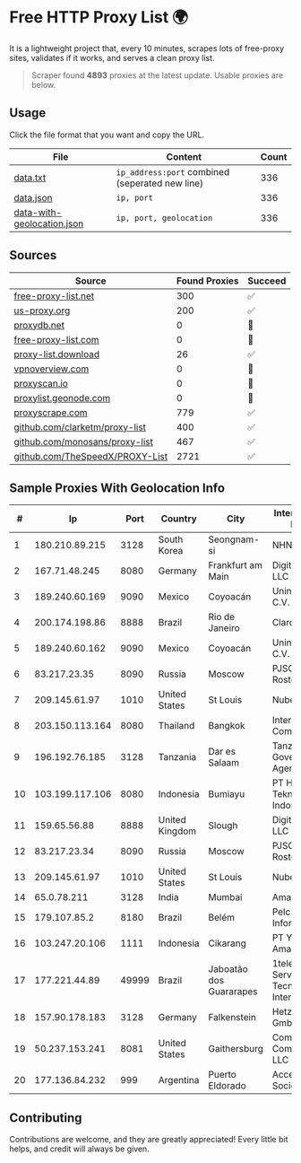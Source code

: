 
# Free HTTP Proxy List 🌍

It is a lightweight project that, every 10 minutes, scrapes lots of free-proxy sites, validates if it works, and serves a clean proxy list.


> Scraper found **4893** proxies at the latest update. Usable proxies are below.

## Usage

Click the file format that you want and copy the URL.


|File|Content|Count|
|----|-------|-----|
|[data.txt](https://raw.githubusercontent.com/themiralay/Proxy-List-World/master/data.txt)|`ip_address:port` combined (seperated new line)|336|
|[data.json](https://raw.githubusercontent.com/themiralay/Proxy-List-World/master/data.json)|`ip, port`|336|
|[data-with-geolocation.json](https://raw.githubusercontent.com/themiralay/Proxy-List-World/master/data-with-geolocation.json)|`ip, port, geolocation`|336|

## Sources

|Source|Found Proxies|Succeed|
|------|-------------|-------|
|[free-proxy-list.net](https://free-proxy-list.net)|300|✅|
|[us-proxy.org](https://www.us-proxy.org)|200|✅|
|[proxydb.net](http://proxydb.net)|0|🚫|
|[free-proxy-list.com](https://free-proxy-list.com/?page=&port=&type%5B%5D=http&type%5B%5D=https&up_time=0&search=Search)|0|🚫|
|[proxy-list.download](https://www.proxy-list.download/HTTP)|26|✅|
|[vpnoverview.com](https://vpnoverview.com/privacy/anonymous-browsing/free-proxy-servers)|0|🚫|
|[proxyscan.io](https://www.proxyscan.io)|0|🚫|
|[proxylist.geonode.com](https://proxylist.geonode.com/api/proxy-list?limit=300&page=1&sort_by=lastChecked&sort_type=desc&protocols=http,https)|0|🚫|
|[proxyscrape.com](https://api.proxyscrape.com/v2/?request=displayproxies&protocol=http&timeout=10000&country=all&ssl=all&anonymity=all)|779|✅|
|[github.com/clarketm/proxy-list](https://raw.githubusercontent.com/clarketm/proxy-list/master/proxy-list-raw.txt)|400|✅|
|[github.com/monosans/proxy-list](https://raw.githubusercontent.com/monosans/proxy-list/main/proxies/http.txt)|467|✅|
|[github.com/TheSpeedX/PROXY-List](https://raw.githubusercontent.com/TheSpeedX/PROXY-List/master/http.txt)|2721|✅|


## Sample Proxies With Geolocation Info

|#|Ip|Port|Country|City|Internet Service Provider|
|-|--|----|-------|----|-------------------------|
|1|180.210.89.215|3128|South Korea|Seongnam-si|NHNCLOUD|
|2|167.71.48.245|8080|Germany|Frankfurt am Main|DigitalOcean, LLC|
|3|189.240.60.169|9090|Mexico|Coyoacán|Uninet S.A. de C.V.|
|4|200.174.198.86|8888|Brazil|Rio de Janeiro|Claro S.A|
|5|189.240.60.162|9090|Mexico|Coyoacán|Uninet S.A. de C.V.|
|6|83.217.23.35|8090|Russia|Moscow|PJSC Rostelecom|
|7|209.145.61.97|1010|United States|St Louis|Nubes, LLC|
|8|203.150.113.164|8080|Thailand|Bangkok|Internet Thailand Company Ltd.|
|9|196.192.76.185|3128|Tanzania|Dar es Salaam|Tanzania e-Government Agency|
|10|103.199.117.106|8080|Indonesia|Bumiayu|PT Hepra Teknologi Indonesia|
|11|159.65.56.88|8888|United Kingdom|Slough|DigitalOcean, LLC|
|12|83.217.23.34|8090|Russia|Moscow|PJSC Rostelecom|
|13|209.145.61.97|1010|United States|St Louis|Nubes, LLC|
|14|65.0.78.211|3128|India|Mumbai|Amazon.com|
|15|179.107.85.2|8180|Brazil|Belém|Pelc Servicos De Informatica|
|16|103.247.20.106|1111|Indonesia|Cikarang|PT Yasmin Amanah Media|
|17|177.221.44.89|49999|Brazil|Jaboatão dos Guararapes|1telecom Servicos De Tecnologia EM Internet Ltda|
|18|157.90.178.183|3128|Germany|Falkenstein|Hetzner Online GmbH|
|19|50.237.153.241|8081|United States|Gaithersburg|Comcast Cable Communications, LLC|
|20|177.136.84.232|999|Argentina|Puerto Eldorado|Access AIR Sociedad Simple|



## Contributing

Contributions are welcome, and they are greatly appreciated! Every
little bit helps, and credit will always be given.

